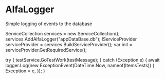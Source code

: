 # AlfaLogger
Simple logging of events to the database


 ServiceCollection services = new ServiceCollection();
 services.AddAlfaLogger("appDataBase.db");
 IServiceProvider serviceProvider = services.BuildServiceProvider();
 var init = serviceProvider.GetRequiredService<LoggerInitialization>();

try
{
  testService.GoTestWork(testMessage);
}
catch (Exception e)
{
	await logger.Log(new ExceptionEvent(DateTime.Now, nameof(ItemsTests))
	{
		Exception = e,
	});
}



         
